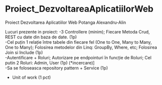 # Proiect_DezvoltareaAplicatiilorWeb
Proiect Dezvoltarea Aplicatiilor Web Potanga Alexandru-Alin

Lucuri prezente in proiect: 
-3 Controllere (minim); Fiecare Metoda Crud, REST cu date din baza de date. (1p)  <br />
-Cel puțin 1 relație între tabele din fiecare fel (One to One, Many to Many, One to Many); Folosirea metodelor din Linq: GroupBy, Where, etc; Folosirea Join si Include (1p)  <br />
 -Autentificare + Roluri; Autorizare pe endpointuri în funcție de Roluri; Cel putin 2 Roluri: Admin, User (1p) (*incercare)]  <br />
-Sa se foloseasca repository pattern + Service (1p)  <br />
- Unit of work (1 pct)  <br />
